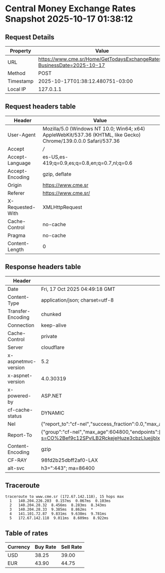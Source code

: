 # Central Money Exchange Rates Snapshot 2025-10-17 01:38:12
## Request Details

| Property | Value |
|----------|-------|
| URL | https://www.cme.sr/Home/GetTodaysExchangeRates/?BusinessDate=2025-10-17 |
| Method | POST |
| Timestamp | 2025-10-17T01:38:12.480751-03:00 |
| Local IP | 127.0.1.1 |
    
## Request headers table

| Header | Value |
|--------|-------|
| User-Agent | Mozilla/5.0 (Windows NT 10.0; Win64; x64) AppleWebKit/537.36 (KHTML, like Gecko) Chrome/139.0.0.0 Safari/537.36 |
| Accept | */* |
| Accept-Language | es-US,es-419;q=0.9,es;q=0.8,en;q=0.7,nl;q=0.6 |
| Accept-Encoding | gzip, deflate |
| Origin | https://www.cme.sr |
| Referer | https://www.cme.sr/ |
| X-Requested-With | XMLHttpRequest |
| Cache-Control | no-cache |
| Pragma | no-cache |
| Content-Length | 0 |

    
## Response headers table
| Header | Value |
|--------|-------|
| Date | Fri, 17 Oct 2025 04:49:18 GMT |
| Content-Type | application/json; charset=utf-8 |
| Transfer-Encoding | chunked |
| Connection | keep-alive |
| Cache-Control | private |
| Server | cloudflare |
| x-aspnetmvc-version | 5.2 |
| x-aspnet-version | 4.0.30319 |
| x-powered-by | ASP.NET |
| cf-cache-status | DYNAMIC |
| Nel | {"report_to":"cf-nel","success_fraction":0.0,"max_age":604800} |
| Report-To | {"group":"cf-nel","max_age":604800,"endpoints":[{"url":"https://a.nel.cloudflare.com/report/v4?s=CO%2Bef9c12SPvlLB2RckejeHuze3cbzLluejjblxphIhQ9J5UBkKrfp936LHmLgkLHVYq%2BxzDTXMPbJ0pvp2xJbXZONdyE%2BgWvw8%3D"}]} |
| Content-Encoding | gzip |
| CF-RAY | 98fd2b25dbff2af0-LAX |
| alt-svc | h3=":443"; ma=86400 |

## Traceroute 

```
traceroute to www.cme.sr (172.67.142.118), 15 hops max
  1   140.204.226.203  0.157ms  0.067ms  0.103ms 
  2   140.204.28.32  8.456ms  8.283ms  8.343ms 
  3   140.204.28.33  9.385ms  8.862ms  * 
  4   141.101.72.87  9.831ms  9.638ms  9.781ms 
  5   172.67.142.118  9.011ms  8.609ms  8.922ms 

```


## Table of rates

| Currency | Buy Rate | Sell Rate |
|----------|----------|-----------|
| USD | 38.25 | 39.00 |
| EUR | 43.90 | 44.75 |
